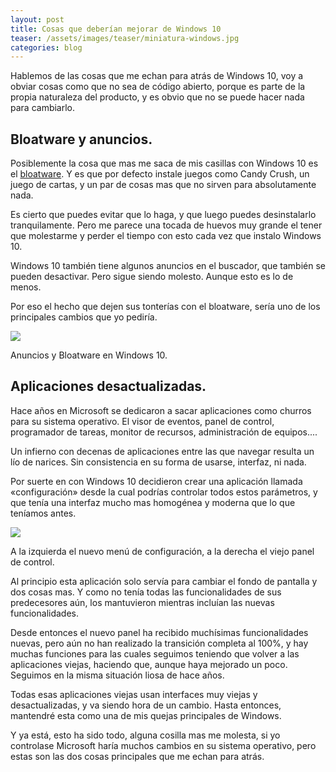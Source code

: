 ```yaml
---
layout: post
title: Cosas que deberían mejorar de Windows 10
teaser: /assets/images/teaser/miniatura-windows.jpg
categories: blog
---
```

Hablemos de las cosas que me echan para atrás de Windows 10, voy a obviar cosas como que no sea de código abierto, porque es parte de la propia naturaleza del producto, y es obvio que no se puede hacer nada para cambiarlo.

## Bloatware y anuncios.

Posiblemente la cosa que mas me saca de mis casillas con Windows 10 es el [bloatware](https://es.wikipedia.org/wiki/Software_inflado). Y es que por defecto instale juegos como Candy Crush, un juego de cartas, y un par de cosas mas que no sirven para absolutamente nada.

Es cierto que puedes evitar que lo haga, y que luego puedes desinstalarlo tranquilamente. Pero me parece una tocada de huevos muy grande el tener que molestarme y perder el tiempo con esto cada vez que instalo Windows 10.

Windows 10 también tiene algunos anuncios en el buscador, que también se pueden desactivar. Pero sigue siendo molesto. Aunque esto es lo de menos.

Por eso el hecho que dejen sus tonterías con el bloatware, sería uno de los principales cambios que yo pediría.

[![](https://www.howtogeek.com/wp-content/uploads/2016/08/img_57c4d873d5ed3.png)](https://www.howtogeek.com/wp-content/uploads/2016/08/img_57c4d873d5ed3.png)

Anuncios y Bloatware en Windows 10.

## Aplicaciones desactualizadas.

Hace años en Microsoft se dedicaron a sacar aplicaciones como churros para su sistema operativo. El visor de eventos, panel de control, programador de tareas, monitor de recursos, administración de equipos....

Un infierno con decenas de aplicaciones entre las que navegar resulta un lío de narices. Sin consistencia en su forma de usarse, interfaz, ni nada.

Por suerte en con Windows 10 decidieron crear una aplicación llamada «configuración» desde la cual podrías controlar todos estos parámetros, y que tenía una interfaz mucho mas homogénea y moderna que lo que teníamos antes.

[![](https://www.portableone.com/images/windows-10-settings-vs-control-panel.jpg)](https://www.portableone.com/images/windows-10-settings-vs-control-panel.jpg)

A la izquierda el nuevo menú de configuración, a la derecha el viejo panel de control.

Al principio esta aplicación solo servía para cambiar el fondo de pantalla y dos cosas mas. Y como no tenía todas las funcionalidades de sus predecesores aún, los mantuvieron mientras incluían las nuevas funcionalidades.

Desde entonces el nuevo panel ha recibido muchísimas funcionalidades nuevas, pero aún no han realizado la transición completa al 100%, y hay muchas funciones para las cuales seguimos teniendo que volver a las aplicaciones viejas, haciendo que, aunque haya mejorado un poco. Seguimos en la misma situación liosa de hace años.

Todas esas aplicaciones viejas usan interfaces muy viejas y desactualizadas, y va siendo hora de un cambio. Hasta entonces, mantendré esta como una de mis quejas principales de Windows.

Y ya está, esto ha sido todo, alguna cosilla mas me molesta, si yo controlase Microsoft haría muchos cambios en su sistema operativo, pero estas son las dos cosas principales que me echan para atrás.